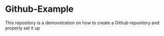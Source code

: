 # Github-Example
This repository is a demonstration on how to create a Github repository and properly set it up

